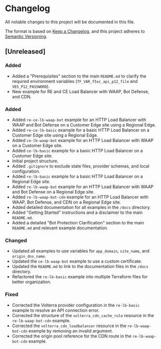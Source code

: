 # Changelog

All notable changes to this project will be documented in this file.

The format is based on [Keep a Changelog](https://keepachangelog.com/en/1.0.0/),
and this project adheres to [Semantic Versioning](https://semver.org/spec/v2.0.0.html).

## [Unreleased]

### Added
- Added a "Prerequisites" section to the main `README.md` to clarify the required environment variables (`TF_VAR_f5xc_api_p12_file` and `VES_P12_PASSWORD`).
- New example for RE and CE Load Balancer with WAAP, Bot Defense, and CDN.

### Added
- Added `re-ce-lb-waap-bot` example for an HTTP Load Balancer with WAAP and Bot Defense on a Customer Edge site using a Regional Edge.
- Added `re-ce-lb-basic` example for a basic HTTP Load Balancer on a Customer Edge site using a Regional Edge.
- Added `ce-lb-waap-bot` example for an HTTP Load Balancer with WAAP on a Customer Edge site.
- Added `ce-lb-basic` example for a basic HTTP Load Balancer on a Customer Edge site.
- Initial project structure.
- Added `.gitignore` to exclude state files, provider schemas, and local configuration.
- Added `re-lb-basic` example for a basic HTTP Load Balancer on a Regional Edge site.
- Added `re-lb-waap-bot` example for an HTTP Load Balancer with WAAP and Bot Defense on a Regional Edge site.
- Added `re-lb-waap-bot-cdn` example for an HTTP Load Balancer with WAAP, Bot Defense, and CDN on a Regional Edge site.
- Added detailed documentation for all examples in the `/docs` directory.
- Added "Getting Started" instructions and a disclaimer to the main `README.md`.
- Added a detailed "Bot Protection Clarification" section to the main `README.md` and relevant example documentation.

### Changed
- Updated all examples to use variables for `app_domain`, `site_name`, and `origin_dns_name`.
- Updated the `ce-lb-waap-bot` example to use a custom certificate.
- Updated the `README.md` to link to the documentation files in the `/docs` directory.
- Refactored the `re-lb-basic` example into multiple Terraform files for better organization.

### Fixed
- Corrected the Volterra provider configuration in the `re-lb-basic` example to resolve an API connection error.
- Corrected the structure of the `volterra_cdn_cache_rule` resource in the `re-lb-waap-bot-cdn` example.
- Corrected the `volterra_cdn_loadbalancer` resource in the `re-lb-waap-bot-cdn` example by removing an invalid argument.
- Corrected the origin pool reference for the CDN route in the `re-lb-waap-bot-cdn` example.
